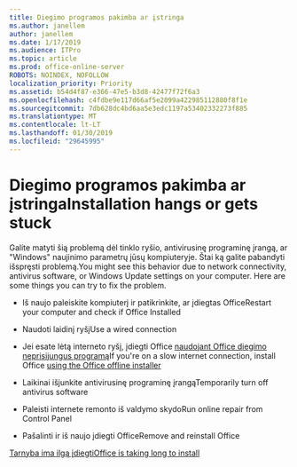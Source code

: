 ```yaml
---
title: Diegimo programos pakimba ar įstringa
ms.author: janellem
author: janellem
ms.date: 1/17/2019
ms.audience: ITPro
ms.topic: article
ms.prod: office-online-server
ROBOTS: NOINDEX, NOFOLLOW
localization_priority: Priority
ms.assetid: b54d4f87-e366-47e5-b3d8-42477f72f6a3
ms.openlocfilehash: c4fdbe9e117d66af5e2099a422985112880f8f1e
ms.sourcegitcommit: 7db628dc4bd6aa5e3edc1197a53402332273f885
ms.translationtype: MT
ms.contentlocale: lt-LT
ms.lasthandoff: 01/30/2019
ms.locfileid: "29645995"
---
```

# <a name="installation-hangs-or-gets-stuck"></a><span data-ttu-id="e5185-102">Diegimo programos pakimba ar įstringa</span><span class="sxs-lookup"><span data-stu-id="e5185-102">Installation hangs or gets stuck</span></span>



<span data-ttu-id="e5185-p101">Galite matyti šią problemą dėl tinklo ryšio, antivirusinę programinę įrangą, ar "Windows" naujinimo parametrų jūsų kompiuteryje. Štai ką galite pabandyti išspręsti problemą.</span><span class="sxs-lookup"><span data-stu-id="e5185-p101">You might see this behavior due to network connectivity, antivirus software, or Windows Update settings on your computer. Here are some things you can try to fix the problem.</span></span>
  
- <span data-ttu-id="e5185-105">Iš naujo paleiskite kompiuterį ir patikrinkite, ar įdiegtas Office</span><span class="sxs-lookup"><span data-stu-id="e5185-105">Restart your computer and check if Office Installed</span></span>
    
- <span data-ttu-id="e5185-106">Naudoti laidinį ryšį</span><span class="sxs-lookup"><span data-stu-id="e5185-106">Use a wired connection</span></span>
    
- <span data-ttu-id="e5185-107">Jei esate lėtą interneto ryšį, įdiegti Office [naudojant Office diegimo neprisijungus programą](https://support.office.com/article/f0a85fe7-118f-41cb-a791-d59cef96ad1c?wt.mc_id=Alchemy_ClientDIA)[](https://support.office.com/article/f0a85fe7-118f-41cb-a791-d59cef96ad1c?wt.mc_id=Alchemy_ClientDIA.aspx)</span><span class="sxs-lookup"><span data-stu-id="e5185-107">If you're on a slow internet connection, install Office [using the Office offline installer](https://support.office.com/article/f0a85fe7-118f-41cb-a791-d59cef96ad1c?wt.mc_id=Alchemy_ClientDIA)[](https://support.office.com/article/f0a85fe7-118f-41cb-a791-d59cef96ad1c?wt.mc_id=Alchemy_ClientDIA.aspx)</span></span>
    
- <span data-ttu-id="e5185-108">Laikinai išjunkite antivirusinę programinę įrangą</span><span class="sxs-lookup"><span data-stu-id="e5185-108">Temporarily turn off antivirus software</span></span>
    
- <span data-ttu-id="e5185-109">Paleisti internete remonto iš valdymo skydo</span><span class="sxs-lookup"><span data-stu-id="e5185-109">Run online repair from Control Panel</span></span>
    
- <span data-ttu-id="e5185-110">Pašalinti ir iš naujo įdiegti Office</span><span class="sxs-lookup"><span data-stu-id="e5185-110">Remove and reinstall Office</span></span>
    
[<span data-ttu-id="e5185-111">Tarnyba ima ilgą įdiegti</span><span class="sxs-lookup"><span data-stu-id="e5185-111">Office is taking long to install</span></span>](https://support.office.com/article/0f09f357-3fef-42a6-b8aa-cef4c6c44bdf?wt.mc_id=Alchemy_ClientDIA)
  

